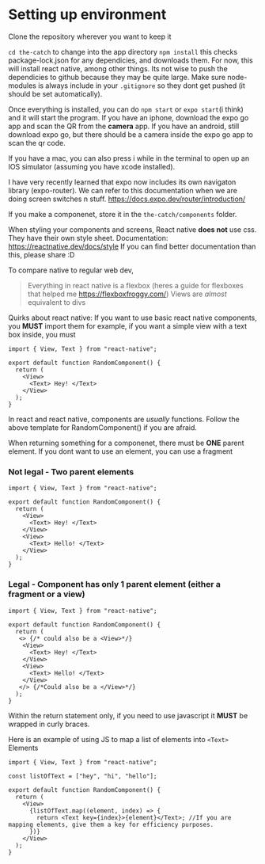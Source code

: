 # Setting up environment

Clone the repository wherever you want to keep it

`cd the-catch` to change into the app directory
`npm install` this checks package-lock.json for any dependicies, and downloads them.
For now, this will install react native, among other things. Its not wise to push the dependicies to github because they may be quite large. Make sure node-modules is always include in your `.gitignore` so they dont get pushed (it should be set automatically).

Once everything is installed, you can do `npm start` or `expo start`(i think) and it will start the program.
If you have an iphone, download the expo go app and scan the QR from the **camera** app.
If you have an android, still download expo go, but there should be a camera inside the expo go app to scan the qr code.

If you have a mac, you can also press i while in the terminal to open up an IOS simulator (assuming you have xcode installed).

I have very recently learned that expo now includes its own navigaton library (expo-router). We can refer to this documentation when we are doing screen switches n stuff.
https://docs.expo.dev/router/introduction/

If you make a componenet, store it in the `the-catch/components` folder.

When styling your components and screens, React native **does not** use css. They have their own style sheet.
Documentation: https://reactnative.dev/docs/style
If you can find better documentation than this, please share :D

To compare native to regular web dev,

> Everything in react native is a flexbox (heres a guide for flexboxes that helped me https://flexboxfroggy.com/)
> Views are _almost_ equivalent to divs

Quirks about react native:
If you want to use basic react native components, you **MUST** import them
for example, if you want a simple view with a text box inside, you must

```tsx
import { View, Text } from "react-native";

export default function RandomComponent() {
  return (
    <View>
      <Text> Hey! </Text>
    </View>
  );
}
```

In react and react native, components are _usually_ functions. Follow the above template for RandomComponent() if you are afraid.

When returning something for a componenet, there must be **ONE** parent element. If you dont want to use an element, you can use a fragment

### Not legal - Two parent elements

```tsx
import { View, Text } from "react-native";

export default function RandomComponent() {
  return (
    <View>
      <Text> Hey! </Text>
    </View>
    <View>
      <Text> Hello! </Text>
    </View>
  );
}
```

### Legal - Component has only 1 parent element (either a fragment or a view)

```tsx
import { View, Text } from "react-native";

export default function RandomComponent() {
  return (
   <> {/* could also be a <View>*/}
    <View>
      <Text> Hey! </Text>
    </View>
    <View>
      <Text> Hello! </Text>
    </View>
   </> {/*Could also be a </View>*/}
  );
}
```

Within the return statement only, if you need to use javascript it **MUST** be wrapped in curly braces.

Here is an example of using JS to map a list of elements into `<Text>` Elements

```tsx
import { View, Text } from "react-native";

const listOfText = ["hey", "hi", "hello"];

export default function RandomComponent() {
  return (
    <View>
      {listOfText.map((element, index) => {
        return <Text key={index}>{element}</Text>; //If you are mapping elements, give them a key for efficiency purposes.
      })}
    </View>
  );
}
```

